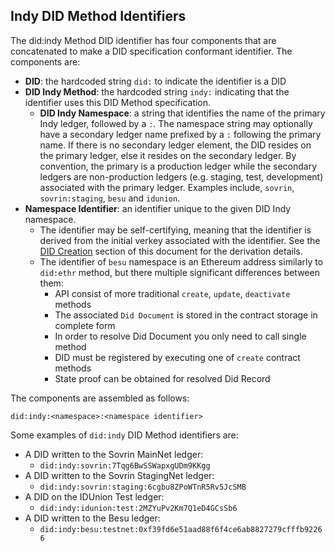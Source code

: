 ## Indy DID Method Identifiers

The did:indy Method DID identifier has four components that are concatenated to make a DID specification conformant identifier. The components are:

- **DID**: the hardcoded string `did:` to indicate the identifier is a DID
- **DID Indy Method**: the hardcoded string `indy:` indicating that the identifier uses this DID Method specification.
  - **DID Indy Namespace**: a string that identifies the name of the primary Indy ledger, followed by a `:`. The namespace string may optionally have a secondary ledger name prefixed by a `:` following the primary name. If there is no secondary ledger element, the DID resides on the primary ledger, else it resides on the secondary ledger. By convention, the primary is a production ledger while the secondary ledgers are non-production ledgers (e.g. staging, test, development) associated with the primary ledger. Examples include, `sovrin`, `sovrin:staging`, `besu` and `idunion`.
- **Namespace Identifier**: an identifier unique to the given DID Indy namespace. 
  - The identifier may be self-certifying, meaning that the identifier is derived from the initial verkey associated with the identifier. See the [DID Creation](#nym-transaction-version) section of this document for the derivation details.
  - The identifier of `besu` namespace is an Ethereum address similarly to `did:ethr` method, but there multiple significant differences between them:
    - API consist of more traditional `create`, `update`, `deactivate` methods
    - The associated `Did Document` is stored in the contract storage in complete form
    - In order to resolve Did Document you only need to call single method
    - DID must be registered by executing one of `create` contract methods
    - State proof can be obtained for resolved Did Record

The components are assembled as follows:

`did:indy:<namespace>:<namespace identifier>`

Some examples of `did:indy` DID Method identifiers are:

* A DID written to the Sovrin MainNet ledger:
    * `did:indy:sovrin:7Tqg6BwSSWapxgUDm9KKgg`
* A DID written to the Sovrin StagingNet ledger:
    * `did:indy:sovrin:staging:6cgbu8ZPoWTnR5Rv5JcSMB`
* A DID on the IDUnion Test ledger:
    * `did:indy:idunion:test:2MZYuPv2Km7Q1eD4GCsSb6`
* A DID written to the Besu ledger:
  * `did:indy:besu:testnet:0xf39fd6e51aad88f6f4ce6ab8827279cfffb92266`
